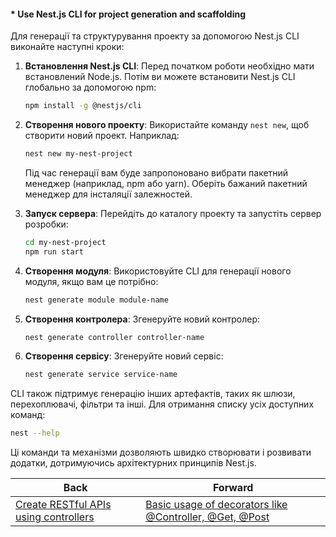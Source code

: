 #### * Use Nest.js CLI for project generation and scaffolding

Для генерації та структурування проекту за допомогою Nest.js CLI виконайте наступні кроки:

1. **Встановлення Nest.js CLI**: Перед початком роботи необхідно мати встановлений Node.js. Потім ви можете встановити Nest.js CLI глобально за допомогою npm:

   ```bash
   npm install -g @nestjs/cli
   ```

2. **Створення нового проекту**: Використайте команду `nest new`, щоб створити новий проект. Наприклад:

   ```bash
   nest new my-nest-project
   ```

   Під час генерації вам буде запропоновано вибрати пакетний менеджер (наприклад, npm або yarn). Оберіть бажаний пакетний менеджер для інсталяції залежностей.

3. **Запуск сервера**: Перейдіть до каталогу проекту та запустіть сервер розробки:

   ```bash
   cd my-nest-project
   npm run start
   ```

4. **Створення модуля**: Використовуйте CLI для генерації нового модуля, якщо вам це потрібно:

   ```bash
   nest generate module module-name
   ```

5. **Створення контролера**: Згенеруйте новий контролер:

   ```bash
   nest generate controller controller-name
   ```

6. **Створення сервісу**: Згенеруйте новий сервіс:

   ```bash
   nest generate service service-name
   ```

CLI також підтримує генерацію інших артефактів, таких як шлюзи, перехоплювачі, фільтри та інші. Для отримання списку усіх доступних команд:

```bash
nest --help
```

Ці команди та механізми дозволяють швидко створювати і розвивати додатки, дотримуючись архітектурних принципів Nest.js.

| Back | Forward |
|---|---|
| [Create RESTful APIs using controllers](/ua/junior/nestjs/create-restful-apis-using-controllers.md)  | [Basic usage of decorators like @Controller, @Get, @Post](/ua/junior/nestjs/basic-usage-of-decorators-like-controller-getmapping-postmapping.md) |